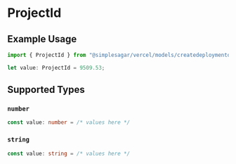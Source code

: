 # ProjectId

## Example Usage

```typescript
import { ProjectId } from "@simplesagar/vercel/models/createdeploymentop.js";

let value: ProjectId = 9509.53;
```

## Supported Types

### `number`

```typescript
const value: number = /* values here */
```

### `string`

```typescript
const value: string = /* values here */
```

